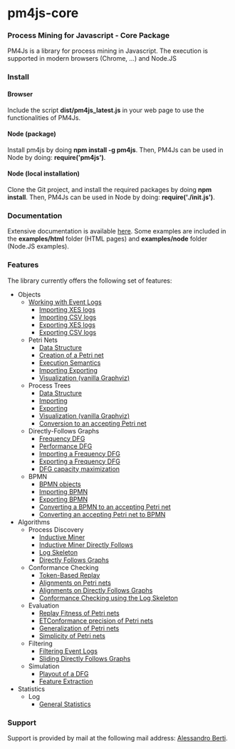 # pm4js-core

### Process Mining for Javascript - Core Package
PM4Js is a library for process mining in Javascript. The execution is supported in modern browsers (Chrome, ...) and Node.JS
### Install
#### Browser
Include the script **dist/pm4js_latest.js** in your web page to use the functionalities of PM4Js.
#### Node (package)
Install pm4js by doing **npm install -g pm4js**. Then, PM4Js can be used in Node by doing:
**require('pm4js')**.
#### Node (local installation)
Clone the Git project, and install the required packages by doing **npm install**. Then, PM4Js can be used in Node by doing:
**require('./init.js')**.
### Documentation
Extensive documentation is available [here](./DOCS.md).
Some examples are included in the **examples/html** folder (HTML pages) and **examples/node** folder (Node.JS examples).
### Features
The library currently offers the following set of features:

* Objects
   * [Working with Event Logs](./DOCS.md#working-with-event-logs)
        * [Importing XES logs](./DOCS.md#importing-xes-logs)
        * [Importing CSV logs](./DOCS.md#importing-csv-logs)
        * [Exporting XES logs](./DOCS.md#exporting-xes-logs)
        * [Exporting CSV logs](./DOCS.md#exporting-csv-logs)
    * Petri Nets
	     * [Data Structure](./DOCS.md#petri-nets---data-structure)
	     * [Creation of a Petri net](./DOCS.md#petri-nets---creation-of-a-petri-net)
         * [Execution Semantics](./DOCS.md#petri-nets---execution-semantics)
         * [Importing Exporting](./DOCS.md#petri-nets---importing-exporting)
         * [Visualization (vanilla Graphviz)](./DOCS.md#petri-nets---visualization-vanilla-graphviz)
    * Process Trees
	    * [Data Structure](./DOCS.md#process-trees---data-structure)
	    * [Importing](./DOCS.md#process-trees---importing)
		* [Exporting](./DOCS.md#process-trees---exporting)
	    * [Visualization (vanilla Graphviz)](./DOCS.md#process-trees---visualization-vanilla-graphviz)
	    * [Conversion to an accepting Petri net](./DOCS.md#process-trees---conversion-to-an-accepting-petri-net)
	* Directly-Follows Graphs
		* [Frequency DFG](./DOCS.md#frequency-dfg)
		* [Performance DFG](./DOCS.md#performance-dfg)
		* [Importing a Frequency DFG](./DOCS.md#importing-a-frequency-dfg)
		* [Exporting a Frequency DFG](./DOCS.md#exporting-a-frequency-dfg)
		* [DFG capacity maximization](./DOCS.md#dfg-capacity-maximization)
	* BPMN
		* [BPMN objects](./DOCS.md#bpmn-objects)
		* [Importing BPMN](./DOCS.md#importing-bpmn)
		* [Exporting BPMN](./DOCS.md#exporting-bpmn)
		* [Converting a BPMN to an accepting Petri net](./DOCS.md#converting-a-bpmn-to-an-accepting-petri-net)
		* [Converting an accepting Petri net to BPMN](./DOCS.md#converting-an-accepting-petri-net-to-bpmn)
* Algorithms 
	* Process Discovery
		* [Inductive Miner](./DOCS.md#inductive-miner)
		* [Inductive Miner Directly Follows](./DOCS.md#inductive-miner-directly-follows)
		* [Log Skeleton](./DOCS.md#log-skeleton)
		* [Directly Follows Graphs](./DOCS.md#directly-follows-graphs)
	* Conformance Checking
		* [Token-Based Replay](./DOCS.md#token-based-replay)
		* [Alignments on Petri nets](./DOCS.md#alignments-on-petri-nets)
		* [Alignments on Directly Follows Graphs](./DOCS.md#alignments-on-directly-follows-graphs)
		* [Conformance Checking using the Log Skeleton](./DOCS.md#conformance-checking-using-the-log-skeleton)
	* Evaluation
		* [Replay Fitness of Petri nets](./DOCS.md#replay-fitness-of-petri-nets)
		* [ETConformance precision of Petri nets](./DOCS.md#etconformance-precision-of-petri-nets)
		* [Generalization of Petri nets](./DOCS.md#generalization-of-petri-nets)
		* [Simplicity of Petri nets](./DOCS.md#simplicity-of-petri-nets)
	* Filtering
		* [Filtering Event Logs](./DOCS.md#filtering-event-logs)
		* [Sliding Directly Follows Graphs](./DOCS.md#sliding-directly-follows-graphs)
	* Simulation
		* [Playout of a DFG](./DOCS.md#playout-of-a-dfg)
		* [Feature Extraction](./DOCS.md#feature-extraction)
* Statistics
	* Log
		* [General Statistics](./DOCS.md#log---general-statistics)

### Support
Support is provided by mail at the following mail address: [Alessandro Berti](mailto:a.berti@pads.rwth-aachen.de).
